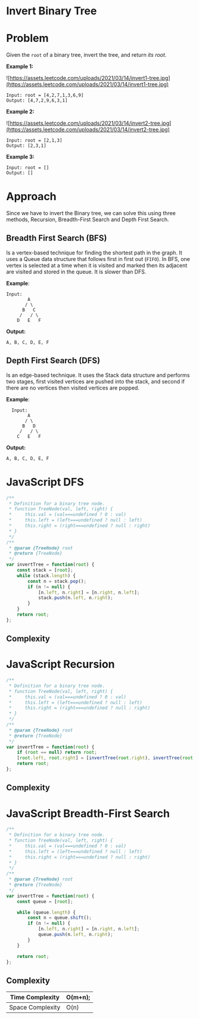 # Invert Binary Tree
# Problem

Given the `root` of a binary tree, invert the tree, and return *its root*.

**Example 1:**

![https://assets.leetcode.com/uploads/2021/03/14/invert1-tree.jpg](https://assets.leetcode.com/uploads/2021/03/14/invert1-tree.jpg)

```
Input: root = [4,2,7,1,3,6,9]
Output: [4,7,2,9,6,3,1]
```

**Example 2:**

![https://assets.leetcode.com/uploads/2021/03/14/invert2-tree.jpg](https://assets.leetcode.com/uploads/2021/03/14/invert2-tree.jpg)

```
Input: root = [2,1,3]
Output: [2,3,1]
```

**Example 3:**

```
Input: root = []
Output: []
```

# Approach

Since we have to invert the Binary tree, we can solve this using three methods, Recursion, Breadth-First Search and Depth First Search.

## Breadth First Search (BFS)

Is a vertex-based technique for finding the shortest path in the graph. It uses a Queue data structure that follows first in first out (`FIFO`). In BFS, one vertex is selected at a time when it is visited and marked then its adjacent are visited and stored in the queue. It is slower than DFS. 

**Example**:

```
Input:
        A
       / \
      B   C
     /   / \
    D   E   F
```

**Output:**

```
A, B, C, D, E, F
```

## Depth First Search (DFS)

Is an edge-based technique. It uses the Stack data structure and performs two stages, first visited vertices are pushed into the stack, and second if there are no vertices then visited vertices are popped.

**Example**:

```
  Input:
        A
       / \
      B   D
     /   / \
    C   E   F
```

**Output:**

```
A, B, C, D, E, F
```

# JavaScript DFS

```jsx
/**
 * Definition for a binary tree node.
 * function TreeNode(val, left, right) {
 *     this.val = (val===undefined ? 0 : val)
 *     this.left = (left===undefined ? null : left)
 *     this.right = (right===undefined ? null : right)
 * }
 */
/**
 * @param {TreeNode} root
 * @return {TreeNode}
 */
var invertTree = function(root) {
    const stack = [root];
    while (stack.length) {
        const n = stack.pop();
        if (n != null) {
            [n.left, n.right] = [n.right, n.left];
            stack.push(n.left, n.right);
        }
    }
    return root;
};
```

## Complexity

# JavaScript Recursion

```jsx
/**
 * Definition for a binary tree node.
 * function TreeNode(val, left, right) {
 *     this.val = (val===undefined ? 0 : val)
 *     this.left = (left===undefined ? null : left)
 *     this.right = (right===undefined ? null : right)
 * }
 */
/**
 * @param {TreeNode} root
 * @return {TreeNode}
 */
var invertTree = function(root) {
    if (root == null) return root;
    [root.left, root.right] = [invertTree(root.right), invertTree(root.left)];
    return root;
};
```

## Complexity

# JavaScript Breadth-First Search

```jsx
/**
 * Definition for a binary tree node.
 * function TreeNode(val, left, right) {
 *     this.val = (val===undefined ? 0 : val)
 *     this.left = (left===undefined ? null : left)
 *     this.right = (right===undefined ? null : right)
 * }
 */
/**
 * @param {TreeNode} root
 * @return {TreeNode}
 */
var invertTree = function(root) {
    const queue = [root];

    while (queue.length) {
        const n = queue.shift();
        if (n != null) {
            [n.left, n.right] = [n.right, n.left];
            queue.push(n.left, n.right);
        }
    }

    return root;
};
```

## Complexity

| Time Complexity | O(m+n); |
| --- | --- |
| Space Complexity | O(n) |
